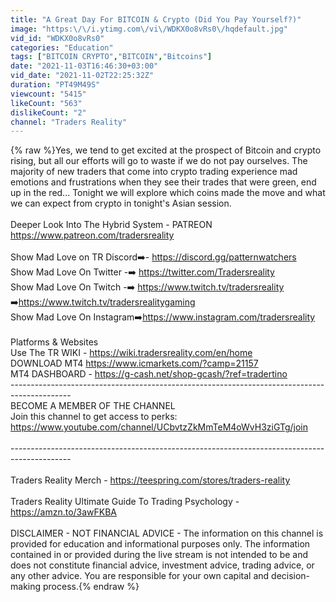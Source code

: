 ```yaml
---
title: "A Great Day For BITCOIN & Crypto (Did You Pay Yourself?)"
image: "https:\/\/i.ytimg.com\/vi\/WDKX0o8vRs0\/hqdefault.jpg"
vid_id: "WDKX0o8vRs0"
categories: "Education"
tags: ["BITCOIN CRYPTO","BITCOIN","Bitcoins"]
date: "2021-11-03T16:46:30+03:00"
vid_date: "2021-11-02T22:25:32Z"
duration: "PT49M49S"
viewcount: "5415"
likeCount: "563"
dislikeCount: "2"
channel: "Traders Reality"
---
```

{% raw %}Yes, we tend to get excited at the prospect of Bitcoin and crypto rising, but all our efforts will go to waste if we do not pay ourselves. The majority of new traders that come into crypto trading experience mad emotions and frustrations when they see their trades that were green, end up in the red... Tonight we will explore which coins made the move and what we can expect from crypto in tonight's Asian session.<br /><br />Deeper Look Into The Hybrid System - PATREON<br /><a rel="nofollow" target="blank" href="https://www.patreon.com/tradersreality">https://www.patreon.com/tradersreality</a><br /><br />Show Mad Love on TR Discord➡️- <a rel="nofollow" target="blank" href="https://discord.gg/patternwatchers">https://discord.gg/patternwatchers</a><br />Show Mad Love On Twitter -➡️ <a rel="nofollow" target="blank" href="https://twitter.com/Tradersreality">https://twitter.com/Tradersreality</a><br />Show Mad Love On Twitch -➡️ <a rel="nofollow" target="blank" href="https://www.twitch.tv/tradersreality">https://www.twitch.tv/tradersreality</a><br />                                                 ➡️<a rel="nofollow" target="blank" href="https://www.twitch.tv/tradersrealitygaming">https://www.twitch.tv/tradersrealitygaming</a><br />Show Mad Love On Instagram➡️<a rel="nofollow" target="blank" href="https://www.instagram.com/tradersreality">https://www.instagram.com/tradersreality</a><br /><br />Platforms &amp; Websites<br />Use The TR WIKI - <a rel="nofollow" target="blank" href="https://wiki.tradersreality.com/en/home">https://wiki.tradersreality.com/en/home</a><br />DOWNLOAD MT4 <a rel="nofollow" target="blank" href="https://www.icmarkets.com/?camp=21157">https://www.icmarkets.com/?camp=21157</a><br />MT4 DASHBOARD - <a rel="nofollow" target="blank" href="https://g-cash.net/shop-gcash/?ref=tradertino">https://g-cash.net/shop-gcash/?ref=tradertino</a><br />---------------------------------------------------------------------------------------------<br />BECOME A MEMBER OF THE CHANNEL<br />Join this channel to get access to perks:<br /><a rel="nofollow" target="blank" href="https://www.youtube.com/channel/UCbvtzZkMmTeM4oWvH3ziGTg/join">https://www.youtube.com/channel/UCbvtzZkMmTeM4oWvH3ziGTg/join</a><br /><br />---------------------------------------------------------------------------------------------<br /><br />Traders Reality Merch - <a rel="nofollow" target="blank" href="https://teespring.com/stores/traders-reality">https://teespring.com/stores/traders-reality</a><br /><br />Traders Reality Ultimate Guide To Trading Psychology - <a rel="nofollow" target="blank" href="https://amzn.to/3awFKBA">https://amzn.to/3awFKBA</a><br /><br />DISCLAIMER - NOT FINANCIAL ADVICE - The information on this channel is provided for education and informational purposes only. The information contained in or provided during the live stream is not intended to be and does not constitute financial advice, investment advice, trading advice, or any other advice. You are responsible for your own capital and decision-making process.{% endraw %}
